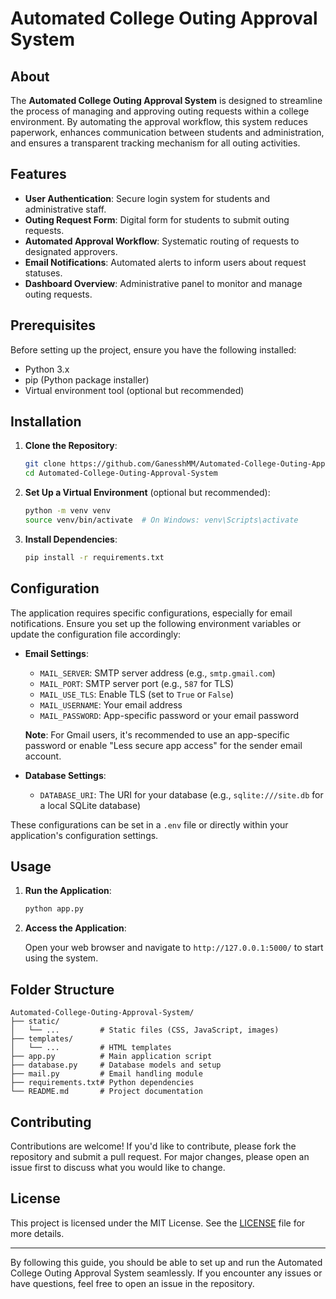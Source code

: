 # Automated College Outing Approval System

## About

The **Automated College Outing Approval System** is designed to streamline the process of managing and approving outing requests within a college environment. By automating the approval workflow, this system reduces paperwork, enhances communication between students and administration, and ensures a transparent tracking mechanism for all outing activities.

## Features

- **User Authentication**: Secure login system for students and administrative staff.
- **Outing Request Form**: Digital form for students to submit outing requests.
- **Automated Approval Workflow**: Systematic routing of requests to designated approvers.
- **Email Notifications**: Automated alerts to inform users about request statuses.
- **Dashboard Overview**: Administrative panel to monitor and manage outing requests.

## Prerequisites

Before setting up the project, ensure you have the following installed:

- Python 3.x
- pip (Python package installer)
- Virtual environment tool (optional but recommended)

## Installation

1. **Clone the Repository**:

   ```bash
   git clone https://github.com/GanesshMM/Automated-College-Outing-Approval-System.git
   cd Automated-College-Outing-Approval-System
   ```

2. **Set Up a Virtual Environment** (optional but recommended):

   ```bash
   python -m venv venv
   source venv/bin/activate  # On Windows: venv\Scripts\activate
   ```

3. **Install Dependencies**:

   ```bash
   pip install -r requirements.txt
   ```

## Configuration

The application requires specific configurations, especially for email notifications. Ensure you set up the following environment variables or update the configuration file accordingly:

- **Email Settings**:

  - `MAIL_SERVER`: SMTP server address (e.g., `smtp.gmail.com`)
  - `MAIL_PORT`: SMTP server port (e.g., `587` for TLS)
  - `MAIL_USE_TLS`: Enable TLS (set to `True` or `False`)
  - `MAIL_USERNAME`: Your email address
  - `MAIL_PASSWORD`: App-specific password or your email password

  **Note**: For Gmail users, it's recommended to use an app-specific password or enable "Less secure app access" for the sender email account.

- **Database Settings**:

  - `DATABASE_URI`: The URI for your database (e.g., `sqlite:///site.db` for a local SQLite database)

These configurations can be set in a `.env` file or directly within your application's configuration settings.

## Usage

1. **Run the Application**:

   ```bash
   python app.py
   ```

2. **Access the Application**:

   Open your web browser and navigate to `http://127.0.0.1:5000/` to start using the system.

## Folder Structure

```
Automated-College-Outing-Approval-System/
├── static/
│   └── ...         # Static files (CSS, JavaScript, images)
├── templates/
│   └── ...         # HTML templates
├── app.py          # Main application script
├── database.py     # Database models and setup
├── mail.py         # Email handling module
├── requirements.txt# Python dependencies
└── README.md       # Project documentation
```

## Contributing

Contributions are welcome! If you'd like to contribute, please fork the repository and submit a pull request. For major changes, please open an issue first to discuss what you would like to change.

## License

This project is licensed under the MIT License. See the [LICENSE](LICENSE) file for more details.

---

By following this guide, you should be able to set up and run the Automated College Outing Approval System seamlessly. If you encounter any issues or have questions, feel free to open an issue in the repository.
